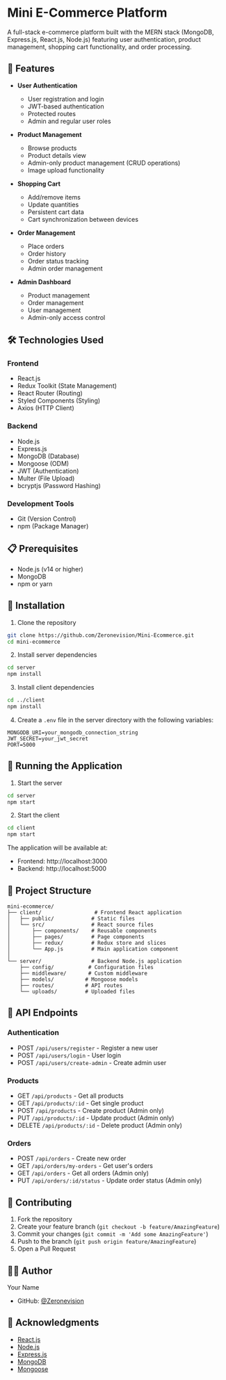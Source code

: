 # Mini E-Commerce Platform

A full-stack e-commerce platform built with the MERN stack (MongoDB, Express.js, React.js, Node.js) featuring user authentication, product management, shopping cart functionality, and order processing.

## 🚀 Features

- **User Authentication**
  - User registration and login
  - JWT-based authentication
  - Protected routes
  - Admin and regular user roles

- **Product Management**
  - Browse products
  - Product details view
  - Admin-only product management (CRUD operations)
  - Image upload functionality

- **Shopping Cart**
  - Add/remove items
  - Update quantities
  - Persistent cart data
  - Cart synchronization between devices

- **Order Management**
  - Place orders
  - Order history
  - Order status tracking
  - Admin order management

- **Admin Dashboard**
  - Product management
  - Order management
  - User management
  - Admin-only access control

## 🛠️ Technologies Used

### Frontend
- React.js
- Redux Toolkit (State Management)
- React Router (Routing)
- Styled Components (Styling)
- Axios (HTTP Client)

### Backend
- Node.js
- Express.js
- MongoDB (Database)
- Mongoose (ODM)
- JWT (Authentication)
- Multer (File Upload)
- bcryptjs (Password Hashing)

### Development Tools
- Git (Version Control)
- npm (Package Manager)

## 📋 Prerequisites

- Node.js (v14 or higher)
- MongoDB
- npm or yarn

## 🔧 Installation

1. Clone the repository
```bash
git clone https://github.com/Zeronevision/Mini-Ecommerce.git
cd mini-ecommerce
```

2. Install server dependencies
```bash
cd server
npm install
```

3. Install client dependencies
```bash
cd ../client
npm install
```

4. Create a `.env` file in the server directory with the following variables:
```env
MONGODB_URI=your_mongodb_connection_string
JWT_SECRET=your_jwt_secret
PORT=5000
```

## 🚀 Running the Application

1. Start the server
```bash
cd server
npm start
```

2. Start the client
```bash
cd client
npm start
```

The application will be available at:
- Frontend: http://localhost:3000
- Backend: http://localhost:5000

## 📁 Project Structure

```
mini-ecommerce/
├── client/                 # Frontend React application
│   ├── public/            # Static files
│   └── src/               # React source files
│       ├── components/    # Reusable components
│       ├── pages/         # Page components
│       ├── redux/         # Redux store and slices
│       └── App.js         # Main application component
│
└── server/                # Backend Node.js application
    ├── config/           # Configuration files
    ├── middleware/       # Custom middleware
    ├── models/          # Mongoose models
    ├── routes/          # API routes
    └── uploads/         # Uploaded files
```

## 🔐 API Endpoints

### Authentication
- POST `/api/users/register` - Register a new user
- POST `/api/users/login` - User login
- POST `/api/users/create-admin` - Create admin user

### Products
- GET `/api/products` - Get all products
- GET `/api/products/:id` - Get single product
- POST `/api/products` - Create product (Admin only)
- PUT `/api/products/:id` - Update product (Admin only)
- DELETE `/api/products/:id` - Delete product (Admin only)

### Orders
- POST `/api/orders` - Create new order
- GET `/api/orders/my-orders` - Get user's orders
- GET `/api/orders` - Get all orders (Admin only)
- PUT `/api/orders/:id/status` - Update order status (Admin only)

## 👥 Contributing

1. Fork the repository
2. Create your feature branch (`git checkout -b feature/AmazingFeature`)
3. Commit your changes (`git commit -m 'Add some AmazingFeature'`)
4. Push to the branch (`git push origin feature/AmazingFeature`)
5. Open a Pull Request

## 👨‍💻 Author

Your Name
- GitHub: [@Zeronevision](https://github.com/Zeronevision)

## 🙏 Acknowledgments

- [React.js](https://reactjs.org/)
- [Node.js](https://nodejs.org/)
- [Express.js](https://expressjs.com/)
- [MongoDB](https://www.mongodb.com/)
- [Mongoose](https://mongoosejs.com/) 
